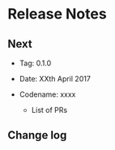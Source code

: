 
# Release Notes

## Next

- Tag: 0.1.0
- Date: XXth April 2017
- Codename: xxxx

    - List of PRs

## Change log
